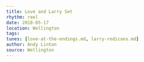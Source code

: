 ```yaml
---
title: Love and Larry Set
rhythm: reel
date: 2018-05-17
location: Wellington
tags: 
tunes: [love-at-the-endings.md, larry-redicans.md]
author: Andy Linton
source: Wellington
---
```

